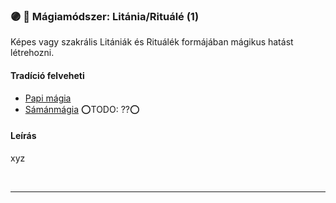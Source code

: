 ### 🟣 💫 Mágiamódszer: Litánia/Rituálé (1)

Képes vagy szakrális Litániák és Rituálék formájában mágikus hatást létrehozni.

#### Tradíció felveheti

- [Papi mágia](../100_papimagia.md)
- [Sámánmágia](../051_06_samanmagia.md) ⭕TODO: ??⭕

#### Leírás

xyz

<br />

---
